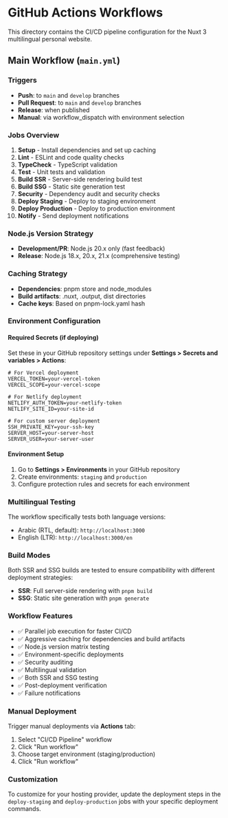 # GitHub Actions Workflows

This directory contains the CI/CD pipeline configuration for the Nuxt 3 multilingual personal website.

## Main Workflow (`main.yml`)

### Triggers
- **Push**: to `main` and `develop` branches
- **Pull Request**: to `main` and `develop` branches  
- **Release**: when published
- **Manual**: via workflow_dispatch with environment selection

### Jobs Overview

1. **Setup** - Install dependencies and set up caching
2. **Lint** - ESLint and code quality checks
3. **TypeCheck** - TypeScript validation
4. **Test** - Unit tests and validation
5. **Build SSR** - Server-side rendering build test
6. **Build SSG** - Static site generation test
7. **Security** - Dependency audit and security checks
8. **Deploy Staging** - Deploy to staging environment
9. **Deploy Production** - Deploy to production environment
10. **Notify** - Send deployment notifications

### Node.js Version Strategy
- **Development/PR**: Node.js 20.x only (fast feedback)
- **Release**: Node.js 18.x, 20.x, 21.x (comprehensive testing)

### Caching Strategy
- **Dependencies**: pnpm store and node_modules
- **Build artifacts**: .nuxt, .output, dist directories
- **Cache keys**: Based on pnpm-lock.yaml hash

### Environment Configuration

#### Required Secrets (if deploying)
Set these in your GitHub repository settings under **Settings > Secrets and variables > Actions**:

```
# For Vercel deployment
VERCEL_TOKEN=your-vercel-token
VERCEL_SCOPE=your-vercel-scope

# For Netlify deployment  
NETLIFY_AUTH_TOKEN=your-netlify-token
NETLIFY_SITE_ID=your-site-id

# For custom server deployment
SSH_PRIVATE_KEY=your-ssh-key
SERVER_HOST=your-server-host
SERVER_USER=your-server-user
```

#### Environment Setup
1. Go to **Settings > Environments** in your GitHub repository
2. Create environments: `staging` and `production`
3. Configure protection rules and secrets for each environment

### Multilingual Testing
The workflow specifically tests both language versions:
- Arabic (RTL, default): `http://localhost:3000`
- English (LTR): `http://localhost:3000/en`

### Build Modes
Both SSR and SSG builds are tested to ensure compatibility with different deployment strategies:
- **SSR**: Full server-side rendering with `pnpm build`
- **SSG**: Static site generation with `pnpm generate`

### Workflow Features
- ✅ Parallel job execution for faster CI/CD
- ✅ Aggressive caching for dependencies and build artifacts
- ✅ Node.js version matrix testing
- ✅ Environment-specific deployments
- ✅ Security auditing
- ✅ Multilingual validation
- ✅ Both SSR and SSG testing
- ✅ Post-deployment verification
- ✅ Failure notifications

### Manual Deployment
Trigger manual deployments via **Actions** tab:
1. Select "CI/CD Pipeline" workflow
2. Click "Run workflow"
3. Choose target environment (staging/production)
4. Click "Run workflow"

### Customization
To customize for your hosting provider, update the deployment steps in the `deploy-staging` and `deploy-production` jobs with your specific deployment commands.